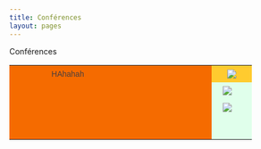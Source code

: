 ```yaml
---
title: Conférences 
layout: pages
---
```

Conférences 

<style type="text/css">
.tg  {border-collapse:collapse;border-spacing:0;border-color:#bbb;}
.tg td{font-family:Arial, sans-serif;font-size:14px;padding:7px 20px;border-style:solid;border-width:0px;overflow:hidden;word-break:normal;border-color:#bbb;color:#594F4F;background-color:#E0FFEB;}
.tg th{font-family:Arial, sans-serif;font-size:14px;font-weight:normal;padding:7px 20px;border-style:solid;border-width:0px;overflow:hidden;word-break:normal;border-color:#bbb;color:#493F3F;background-color:#9DE0AD;}
.tg .tg-3ope{background-color:#ffcb2f}
.tg .tg-b286{background-color:#f56b00}
</style>
<table class="tg" style="undefined;table-layout: fixed; width: 434px">
<colgroup>
<col style="width: 209px">
<col style="width: 153px">
<col style="width: 72px">
</colgroup>
  <tr>
    <th class="tg-b286">HAhahah</th>
    <th class="tg-b286"></th>
    <th class="tg-3ope"><img src="http://bigmoneyjust4you.com/images/checkmark.png"></th>
  </tr>
  <tr>
    <td class="tg-b286"></td>
    <td class="tg-b286"></td>
    <td class="tg-031e"><img src="http://bigmoneyjust4you.com/images/checkmark.png"></td>
  </tr>
  <tr>
    <td class="tg-b286"></td>
    <td class="tg-b286"></td>
    <td class="tg-031e"><img src="http://bigmoneyjust4you.com/images/checkmark.png"></td>
  </tr>
  <tr>
    <td class="tg-b286"></td>
    <td class="tg-b286"></td>
    <td class="tg-031e"></td>
  </tr>
  <tr>
    <td class="tg-b286"></td>
    <td class="tg-b286"></td>
    <td class="tg-031e"></td>
  </tr>
  <tr>
    <td class="tg-b286"></td>
    <td class="tg-b286"></td>
    <td class="tg-031e"></td>
  </tr>
</table>
